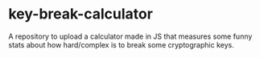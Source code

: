 # key-break-calculator
A repository to upload a calculator made in JS that measures some funny stats about how hard/complex is to break some cryptographic keys.
